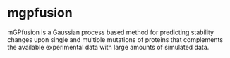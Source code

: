 # mgpfusion
mGPfusion is a Gaussian process based method for predicting stability changes upon single and multiple mutations  of proteins that complements the available experimental data with large amounts of simulated data. 
